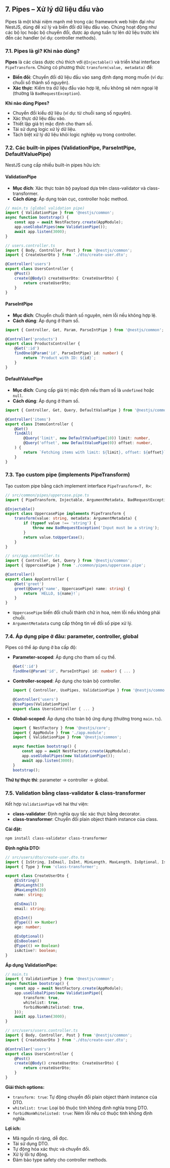 ## 7. Pipes – Xử lý dữ liệu đầu vào

Pipes là một khái niệm mạnh mẽ trong các framework web hiện đại như NestJS, dùng để xử lý và biến đổi dữ liệu đầu vào. Chúng hoạt động như các bộ lọc hoặc bộ chuyển đổi, được áp dụng tuần tự lên dữ liệu trước khi đến các handler (ví dụ: controller methods).

### 7.1. Pipes là gì? Khi nào dùng?

**Pipes** là các class được chú thích với `@Injectable()` và triển khai interface `PipeTransform`. Chúng có phương thức `transform(value, metadata)` để:

- **Biến đổi**: Chuyển đổi dữ liệu đầu vào sang định dạng mong muốn (ví dụ: chuỗi số thành số nguyên).
- **Xác thực**: Kiểm tra dữ liệu đầu vào hợp lệ, nếu không sẽ ném ngoại lệ (thường là `BadRequestException`).

**Khi nào dùng Pipes?**

- Chuyển đổi kiểu dữ liệu (ví dụ: từ chuỗi sang số nguyên).
- Xác thực dữ liệu đầu vào.
- Thiết lập giá trị mặc định cho tham số.
- Tái sử dụng logic xử lý dữ liệu.
- Tách biệt xử lý dữ liệu khỏi logic nghiệp vụ trong controller.

### 7.2. Các built-in pipes (ValidationPipe, ParseIntPipe, DefaultValuePipe)

NestJS cung cấp nhiều built-in pipes hữu ích:

#### ValidationPipe

- **Mục đích**: Xác thực toàn bộ payload dựa trên class-validator và class-transformer.
- **Cách dùng**: Áp dụng toàn cục, controller hoặc method.

```typescript
// main.ts (global validation pipe)
import { ValidationPipe } from '@nestjs/common';
async function bootstrap() {
    const app = await NestFactory.create(AppModule);
    app.useGlobalPipes(new ValidationPipe());
    await app.listen(3000);
}
```

```typescript
// users.controller.ts
import { Body, Controller, Post } from '@nestjs/common';
import { CreateUserDto } from './dto/create-user.dto';

@Controller('users')
export class UsersController {
    @Post()
    create(@Body() createUserDto: CreateUserDto) {
        return createUserDto;
    }
}
```

#### ParseIntPipe

- **Mục đích**: Chuyển chuỗi thành số nguyên, ném lỗi nếu không hợp lệ.
- **Cách dùng**: Áp dụng ở tham số.

```typescript
import { Controller, Get, Param, ParseIntPipe } from '@nestjs/common';

@Controller('products')
export class ProductsController {
    @Get(':id')
    findOne(@Param('id', ParseIntPipe) id: number) {
        return `Product with ID: ${id}`;
    }
}
```

#### DefaultValuePipe

- **Mục đích**: Cung cấp giá trị mặc định nếu tham số là `undefined` hoặc `null`.
- **Cách dùng**: Áp dụng ở tham số.

```typescript
import { Controller, Get, Query, DefaultValuePipe } from '@nestjs/common';

@Controller('items')
export class ItemsController {
    @Get()
    findAll(
        @Query('limit', new DefaultValuePipe(10)) limit: number,
        @Query('offset', new DefaultValuePipe(0)) offset: number,
    ) {
        return `Fetching items with limit: ${limit}, offset: ${offset}`;
    }
}
```

### 7.3. Tạo custom pipe (implements PipeTransform)

Tạo custom pipe bằng cách implement interface `PipeTransform<T, R>`:

```typescript
// src/common/pipes/uppercase.pipe.ts
import { PipeTransform, Injectable, ArgumentMetadata, BadRequestException } from '@nestjs/common';

@Injectable()
export class UppercasePipe implements PipeTransform {
    transform(value: string, metadata: ArgumentMetadata) {
        if (typeof value !== 'string') {
            throw new BadRequestException('Input must be a string');
        }
        return value.toUpperCase();
    }
}
```

```typescript
// src/app.controller.ts
import { Controller, Get, Query } from '@nestjs/common';
import { UppercasePipe } from './common/pipes/uppercase.pipe';

@Controller()
export class AppController {
    @Get('greet')
    greet(@Query('name', UppercasePipe) name: string) {
        return `HELLO, ${name}!`;
    }
}
```

- `UppercasePipe` biến đổi chuỗi thành chữ in hoa, ném lỗi nếu không phải chuỗi.
- `ArgumentMetadata` cung cấp thông tin về đối số pipe xử lý.

### 7.4. Áp dụng pipe ở đâu: parameter, controller, global

Pipes có thể áp dụng ở ba cấp độ:

- **Parameter-scoped**: Áp dụng cho tham số cụ thể.
    ```typescript
    @Get(':id')
    findOne(@Param('id', ParseIntPipe) id: number) { ... }
    ```
- **Controller-scoped**: Áp dụng cho toàn bộ controller.
    ```typescript
    import { Controller, UsePipes, ValidationPipe } from '@nestjs/common';

    @Controller('users')
    @UsePipes(ValidationPipe)
    export class UsersController { ... }
    ```
- **Global-scoped**: Áp dụng cho toàn bộ ứng dụng (thường trong `main.ts`).
    ```typescript
    import { NestFactory } from '@nestjs/core';
    import { AppModule } from './app.module';
    import { ValidationPipe } from '@nestjs/common';

    async function bootstrap() {
        const app = await NestFactory.create(AppModule);
        app.useGlobalPipes(new ValidationPipe());
        await app.listen(3000);
    }
    bootstrap();
    ```

**Thứ tự thực thi**: parameter → controller → global.

### 7.5. Validation bằng class-validator & class-transformer

Kết hợp `ValidationPipe` với hai thư viện:

- **class-validator**: Định nghĩa quy tắc xác thực bằng decorator.
- **class-transformer**: Chuyển đổi plain object thành instance của class.

**Cài đặt:**

```bash
npm install class-validator class-transformer
```

**Định nghĩa DTO:**

```typescript
// src/users/dto/create-user.dto.ts
import { IsString, IsEmail, IsInt, MinLength, MaxLength, IsOptional, IsBoolean } from 'class-validator';
import { Type } from 'class-transformer';

export class CreateUserDto {
    @IsString()
    @MinLength(3)
    @MaxLength(20)
    name: string;

    @IsEmail()
    email: string;

    @IsInt()
    @Type(() => Number)
    age: number;

    @IsOptional()
    @IsBoolean()
    @Type(() => Boolean)
    isActive?: boolean;
}
```

**Áp dụng ValidationPipe:**

```typescript
// main.ts
import { ValidationPipe } from '@nestjs/common';
async function bootstrap() {
    const app = await NestFactory.create(AppModule);
    app.useGlobalPipes(new ValidationPipe({
        transform: true,
        whitelist: true,
        forbidNonWhitelisted: true,
    }));
    await app.listen(3000);
}
```

```typescript
// src/users/users.controller.ts
import { Body, Controller, Post } from '@nestjs/common';
import { CreateUserDto } from './dto/create-user.dto';

@Controller('users')
export class UsersController {
    @Post()
    create(@Body() createUserDto: CreateUserDto) {
        return createUserDto;
    }
}
```

**Giải thích options:**

- `transform: true`: Tự động chuyển đổi plain object thành instance của DTO.
- `whitelist: true`: Loại bỏ thuộc tính không định nghĩa trong DTO.
- `forbidNonWhitelisted: true`: Ném lỗi nếu có thuộc tính không định nghĩa.

**Lợi ích:**

- Mã nguồn rõ ràng, dễ đọc.
- Tái sử dụng DTO.
- Tự động hóa xác thực và chuyển đổi.
- Xử lý lỗi tự động.
- Đảm bảo type safety cho controller methods.
